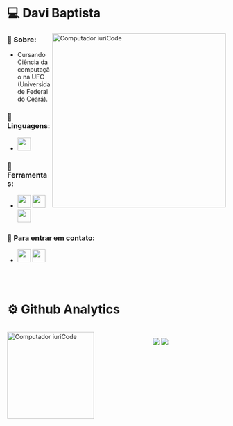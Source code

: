 </br>

# 💻 Davi Baptista

<img src="https://raw.githubusercontent.com/MicaelliMedeiros/micaellimedeiros/master/image/computer-illustration.png" min-width="400px" max-width="400px" width="400px" align="right" alt="Computador iuriCode">

### 🚀 Sobre:
- Cursando Ciência da computação na UFC (Universidade Federal do Ceará).
### 👾 Linguagens: 
- <img height="30" src="https://img.shields.io/badge/C%2B%2B-00599C?style=for-the-badge&logo=c%2B%2B&logoColor=white"/>
### 💼 Ferramentas: 
- <img height="30" src="https://img.shields.io/badge/Git-E34F26?style=for-the-badge&logo=git&logoColor=white"> <img height="30" src="https://img.shields.io/badge/GitHub-100000?style=for-the-badge&logo=github&logoColor=white"> <img height="30" src="https://img.shields.io/badge/Windows-017AD7?style=for-the-badge&logo=windows&logoColor=white"> 
### 💌 Para entrar em contato: 
- <a href="mailto:davimaiabaptista21@gmail.com" target="_blank"><img height="30" src="https://img.shields.io/badge/Gmail-D14836?style=for-the-badge&logo=gmail&logoColor=white" target="_blank"></a> <a href="https://instagram.com/davimb_" target="_blank"><img height="30" src="https://img.shields.io/badge/Instagram-E4405F?style=for-the-badge&logo=instagram&logoColor=white" target="_blank"></a>

</br>
</br>

# ⚙️ Github Analytics
</br>

<img src="https://github.com/TheDudeThatCode/TheDudeThatCode/blob/master/Assets/gandalf_parrot.gif" min-width="200px" max-width="200px" width="200px" align="left" alt="Computador iuriCode">

<p align="center" >  
<img  src="https://github-readme-stats.vercel.app/api?username=davimb&theme=dark"/>
<img  src="https://github-readme-stats.vercel.app/api/top-langs/?username=davimb&hide=html&layout=compact&theme=dark"/>
  </p>

</br>
</br>

